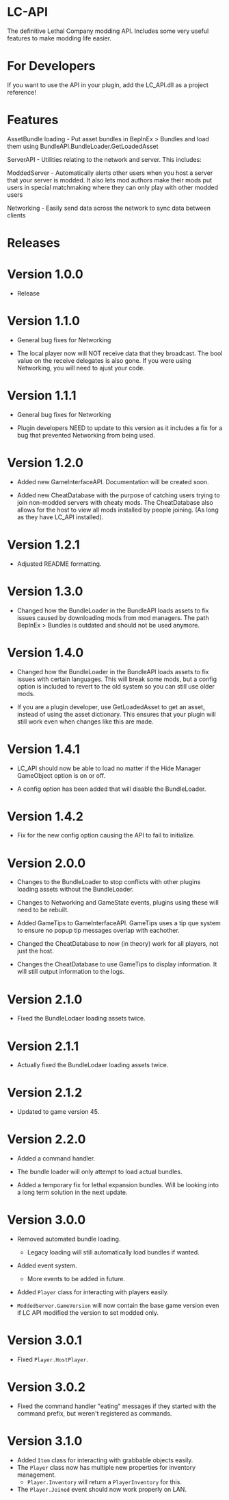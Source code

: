 # LC-API
The definitive Lethal Company modding API. Includes some very useful features to make modding life easier.

# For Developers
If you want to use the API in your plugin, add the LC_API.dll as a project reference!

# Features
AssetBundle loading - Put asset bundles in BepInEx > Bundles and load them using BundleAPI.BundleLoader.GetLoadedAsset

ServerAPI - Utilities relating to the network and server. This includes:

ModdedServer - Automatically alerts other users when you host a server that your server is modded. 
It also lets mod authors make their mods put users in special matchmaking where they can only play with other modded users

Networking - Easily send data across the network to sync data between clients

# Releases

# Version 1.0.0
- Release

# Version 1.1.0
- General bug fixes for Networking

- The local player now will NOT receive data that they broadcast. The bool value on the receive delegates is also gone. If you were using Networking, you will need to ajust your code.

# Version 1.1.1
- General bug fixes for Networking

- Plugin developers NEED to update to this version as it includes a fix for a bug that prevented Networking from being used.

# Version 1.2.0
- Added new GameInterfaceAPI. Documentation will be created soon.

- Added new CheatDatabase with the purpose of catching users trying to join non-modded servers with cheaty mods. The CheatDatabase also allows for the host to view all mods installed by people joining. (As long as they have LC_API installed).

# Version 1.2.1
- Adjusted README formatting.

# Version 1.3.0
- Changed how the BundleLoader in the BundleAPI loads assets to fix issues caused by downloading mods from mod managers. The path BepInEx > Bundles is outdated and should not be used anymore.

# Version 1.4.0
- Changed how the BundleLoader in the BundleAPI loads assets to fix issues with certain languages. This will break some mods, but a config option is included to revert to the old system so you can still use older mods.

- If you are a plugin developer, use GetLoadedAsset to get an asset, instead of using the asset dictionary. This ensures that your plugin will still work even when changes like this are made.

# Version 1.4.1
- LC_API should now be able to load no matter if the Hide Manager GameObject option is on or off.

- A config option has been added that will disable the BundleLoader.

# Version 1.4.2
- Fix for the new config option causing the API to fail to initialize.

# Version 2.0.0
- Changes to the BundleLoader to stop conflicts with other plugins loading assets without the BundleLoader.

- Changes to Networking and GameState events, plugins using these will need to be rebuilt.

- Added GameTips to GameInterfaceAPI. GameTips uses a tip que system to ensure no popup tip messages overlap with eachother.

- Changed the CheatDatabase to now (in theory) work for all players, not just the host.

- Changes the CheatDatabase to use GameTips to display information. It will still output information to the logs.

# Version 2.1.0
- Fixed the BundleLodaer loading assets twice.

# Version 2.1.1
- Actually fixed the BundleLodaer loading assets twice.

# Version 2.1.2
- Updated to game version 45.

# Version 2.2.0
- Added a command handler.

- The bundle loader will only attempt to load actual bundles.

- Added a temporary fix for lethal expansion bundles. Will be looking into a long term solution in the next update.

# Version 3.0.0
- Removed automated bundle loading.
  - Legacy loading will still automatically load bundles if wanted.

- Added event system.
  - More events to be added in future.

- Added `Player` class for interacting with players easily.

- `ModdedServer.GameVersion` will now contain the base game version even if LC API modified the version to set modded only.

# Version 3.0.1
- Fixed `Player.HostPlayer`.

# Version 3.0.2
- Fixed the command handler "eating" messages if they started with the command prefix, but weren't registered as commands.

# Version 3.1.0
- Added `Item` class for interacting with grabbable objects easily.
- The `Player` class now has multiple new properties for inventory management.
  - `Player.Inventory` will return a `PlayerInventory` for this.
- The `Player.Joined` event should now work properly on LAN.